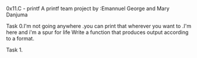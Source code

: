 0x11.C - printf
A printf team project by :Emannuel George and Mary Danjuma

Task 0.I'm not going anywhere .you can print that wherever you want to .I'm here and i'm a spur for life
Write a function that produces output according to a format.

Task 1.
